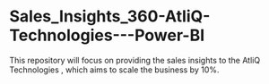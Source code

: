 # Sales_Insights_360-AtliQ-Technologies---Power-BI
This repository will focus on providing the sales insights to the AtliQ Technologies , which aims to scale the business by 10%.
